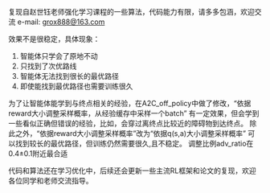 复现自赵世钰老师强化学习课程的一些算法，代码能力有限，请多多包涵，欢迎交流 e-mail: grox888@163.com

效果不是很稳定，具体现象：
1. 智能体只学会了原地不动
2. 只找到了次优路线
3. 智能体无法找到很长的最优路径
4. 即使能找到最优路径也需要训练很久

为了让智能体能学到与终点相关的经验，在A2C_off_policy中做了修改，“依据reward大小调整采样概率，从经验缓存中采样一个batch”
有一定效果，但会学到一些看似正确但错误的经验，比如，会穿过离终点比较近的障碍物到达终点。
除此之外，“依据reward大小调整采样概率”改为“依据q(s,a)大小调整采样概率” 可以找到较长的最优路径，但训练仍然需要很久,且不稳定。 调整比例adv_ratio在0.4±0.1附近最合适

代码和算法还在学习优化中，后续还会更新一些主流RL框架和论文的复现，欢迎各位同学和老师交流指导。


